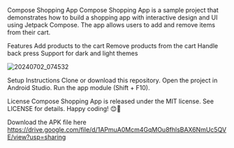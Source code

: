Compose Shopping App
Compose Shopping App is a sample project that demonstrates how to build a shopping app with interactive design and UI using Jetpack Compose. The app allows users to add and remove items from their cart.

Features
Add products to the cart
Remove products from the cart
Handle back press
Support for dark and light themes

![20240702_074532](https://github.com/techsultann/Shopping-Application/assets/61953705/5f2ae99b-5296-4207-94b3-c975acfdd0d6)

Setup Instructions
Clone or download this repository.
Open the project in Android Studio.
Run the app module (Shift + F10).

License
Compose Shopping App is released under the MIT license. See LICENSE for details.
Happy coding! 😊🛒

Download the APK file here https://drive.google.com/file/d/1APmuA0Mcm4GqMOu8fhlsBAX6NmUc5QVE/view?usp=sharing
